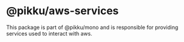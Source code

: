 # @pikku/aws-services

This package is part of @pikku/mono and is responsible for providing services used to interact with aws.
